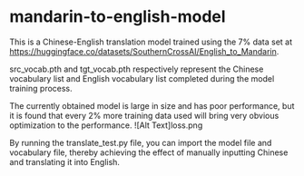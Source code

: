 # mandarin-to-english-model

This is a Chinese-English translation model trained using the 7% data set at https://huggingface.co/datasets/SouthernCrossAI/English_to_Mandarin.

src_vocab.pth and tgt_vocab.pth respectively represent the Chinese vocabulary list and English vocabulary list completed during the model training process.

The currently obtained model is large in size and has poor performance, but it is found that every 2% more training data used will bring very obvious optimization to the performance.
![Alt Text]loss.png

By running the translate_test.py file, you can import the model file and vocabulary file, thereby achieving the effect of manually inputting Chinese and translating it into English.
